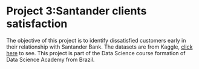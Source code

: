 # Project 3:Santander clients satisfaction
The objective of this project is to identify dissatisfied customers early in their relationship with Santander Bank. The datasets are from Kaggle, [click here](https://www.kaggle.com/c/santander-customer-satisfaction/overview) to see. This project is part of the Data Science course formation of Data Science Academy from Brazil.


